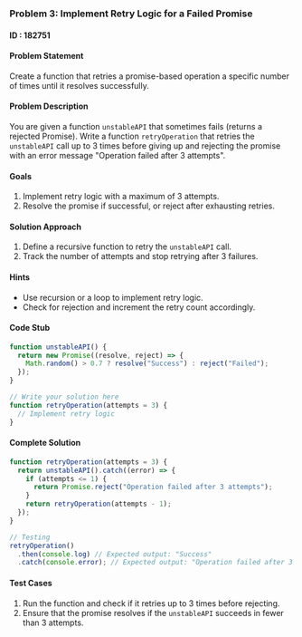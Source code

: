 ### Problem 3: Implement Retry Logic for a Failed Promise

#### ID : 182751

#### Problem Statement

Create a function that retries a promise-based operation a specific number of times until it resolves successfully.

#### Problem Description

You are given a function `unstableAPI` that sometimes fails (returns a rejected Promise). Write a function `retryOperation` that retries the `unstableAPI` call up to 3 times before giving up and rejecting the promise with an error message "Operation failed after 3 attempts".

#### Goals

1. Implement retry logic with a maximum of 3 attempts.
2. Resolve the promise if successful, or reject after exhausting retries.

#### Solution Approach

1. Define a recursive function to retry the `unstableAPI` call.
2. Track the number of attempts and stop retrying after 3 failures.

#### Hints

- Use recursion or a loop to implement retry logic.
- Check for rejection and increment the retry count accordingly.

#### Code Stub

```javascript
function unstableAPI() {
  return new Promise((resolve, reject) => {
    Math.random() > 0.7 ? resolve("Success") : reject("Failed");
  });
}

// Write your solution here
function retryOperation(attempts = 3) {
  // Implement retry logic
}
```

#### Complete Solution

```javascript
function retryOperation(attempts = 3) {
  return unstableAPI().catch((error) => {
    if (attempts <= 1) {
      return Promise.reject("Operation failed after 3 attempts");
    }
    return retryOperation(attempts - 1);
  });
}

// Testing
retryOperation()
  .then(console.log) // Expected output: "Success"
  .catch(console.error); // Expected output: "Operation failed after 3 attempts"
```

#### Test Cases

1. Run the function and check if it retries up to 3 times before rejecting.
2. Ensure that the promise resolves if the `unstableAPI` succeeds in fewer than 3 attempts.
